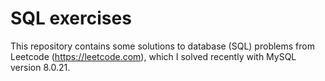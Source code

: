 # SQL exercises

This repository contains some solutions to database (SQL) problems from Leetcode (https://leetcode.com), which I solved recently with MySQL version 8.0.21.
